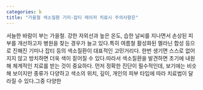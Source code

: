 ```yaml
---
categories: b
title: "가을철 색소질환 기미·잡티 레이저 치료시 주의사항은"
---
```

서늘한 바람이 부는 가을철. 강한 자외선과 높은 온도, 습한 날씨를 지나면서 손상된 피부를 개선하고자 병원을 찾는 경우가 늘고 있다.특히 여름철 활성화된 멜라닌 합성 등으로 진해진 기미나 잡티 등의 색소질환이 대표적인 고민거리다. 한번 생기면 스스로 없어지지 않고 방치하면 더욱 색이 짙어질 수 있다.따라서 색소질환을 발견하면 초기에 내원해 체계적인 치료를 받는 것이 중요하다. 먼저 정확한 진단이 필수적인데, 보기에는 비슷해 보이지만 종류가 다양하고 색소의 위치, 깊이, 개인의 피부 타입에 따라 치료법이 달라질 수 있다.그중 다양한
